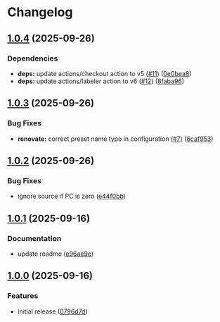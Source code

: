 # Changelog

## [1.0.4](https://github.com/nentgroup/slog-prettylogger/compare/v1.0.3...v1.0.4) (2025-09-26)


### Dependencies

* **deps:** update actions/checkout action to v5 ([#11](https://github.com/nentgroup/slog-prettylogger/issues/11)) ([0e0bea8](https://github.com/nentgroup/slog-prettylogger/commit/0e0bea8a0ac591b55d55ef4f73f1657286be272e))
* **deps:** update actions/labeler action to v6 ([#12](https://github.com/nentgroup/slog-prettylogger/issues/12)) ([8faba96](https://github.com/nentgroup/slog-prettylogger/commit/8faba96e40a39cc37e67c8c2f0f8166c9f7634da))

## [1.0.3](https://github.com/nentgroup/slog-prettylogger/compare/v1.0.2...v1.0.3) (2025-09-26)


### Bug Fixes

* **renovate:** correct preset name typo in configuration ([#7](https://github.com/nentgroup/slog-prettylogger/issues/7)) ([6caf953](https://github.com/nentgroup/slog-prettylogger/commit/6caf95316c6121e7436c35568463e97561e1139b))

## [1.0.2](https://github.com/nentgroup/slog-prettylogger/compare/v1.0.1...v1.0.2) (2025-09-26)


### Bug Fixes

* ignore source if PC is zero ([e44f0bb](https://github.com/nentgroup/slog-prettylogger/commit/e44f0bb8009a7983aceaa797596342b7283c271e))

## [1.0.1](https://github.com/nentgroup/slog-prettylogger/compare/v1.0.0...v1.0.1) (2025-09-16)


### Documentation

* update readme ([e96ae9e](https://github.com/nentgroup/slog-prettylogger/commit/e96ae9ef142bbfde444a7ff3a21ca158bc68659f))

## [1.0.0](https://github.com/nentgroup/slog-prettylogger/compare/v1.0.0...v1.0.0) (2025-09-16)


### Features

* initial release ([0796d7d](https://github.com/nentgroup/slog-prettylogger/commit/0796d7d80d594246a626879b38c5180630884984))
